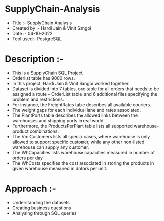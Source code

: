 # SupplyChain-Analysis

* Title :-        SupplyChain Analysis
* Created by :-   Hardi Jain & Vinit Sangoi
* Date :-         04-10-2022
* Tool used:-     PostgreSQL


# Description :- 
* This is a SupplyChain SQL Project.
* Orderlist table has 9000 rows.
* In this project, Hardi Jain & Vinit Sangoi worked together.
* Dataset is divided into 7 tables, one table for all orders that needs to be assigned a route – OrderList table, and 6 additional files specifying the problem and restrictions. 
* For instance, the FreightRates table describes all available couriers. 
* The weight gaps for each individual lane and rates associated. 
* The PlantPorts table describes the allowed links between the warehouses and shipping ports in real world. 
* Furthermore, the ProductsPerPlant table lists all supported warehouse-product combinations. 
* The VmiCustomers lists all special cases, where warehouse is only allowed to support specific customer, while any other non-listed warehouse can supply any customer. 
* The WhCapacities lists warehouse capacities measured in number of orders per day 
* The WhCosts specifies the cost associated in storing the products in given warehouse measured in dollars per unit.
		
		
# Approach :- 
* Understanding the datasets
* Creating business questions
* Analysing through SQL queries
